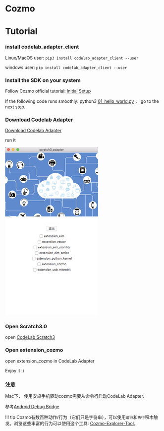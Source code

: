 # Cozmo

# Tutorial

### install codelab_adapter_client
Linux/MacOS user:  `pip3 install codelab_adapter_client --user`

windows user: `pip install codelab_adapter_client --user`

### Install the SDK on your system
Follow Cozmo official tutorial:  [Initial Setup](http://cozmosdk.anki.com/docs/initial.html)

If the following code runs smoothly: python3 [01_hello_world.py](https://github.com/anki/cozmo-python-sdk/blob/master/examples/tutorials/01_basics/01_hello_world.py) ， go to the next step.

###  Download  Codelab Adapter
<a href="https://adapterv2.codelab.clubuser_guide/install/">Download  Codelab Adapter</a>

run it

<img width=300 src="/img/scratch-adapter_5f5e6f20.png"/>

<!--
### find your local python3 path(Windows users can skip this step)
edit `~/codelab_adapter/extensions/extension_vector.py`, replace python3_path with your local python3 path: `which python3`.

![](/video/scratch-python3-path_37d6feee.png)

restart Codelab Adapter.
-->

### Open Scratch3.0
open [CodeLab Scratch3](https://scratch3v2.codelab.club/)

### Open extension_cozmo
open extension_cozmo in CodeLab Adapter

Enjoy it :)



### 注意
Mac下， 使用安卓手机驱动cozmo需要从命令行启动CodeLab Adapter.

参考[Android Debug Bridge](http://cozmosdk.anki.com/docs/adb.html#android-debug-bridge)


!!! tip
    Cozmo有数百种动作/行为（它们只是字符串），可以使用`运行`和`执行`积木触发。浏览这些丰富的行为可以使用这个工具: [Cozmo-Explorer-Tool](https://github.com/GrinningHermit/Cozmo-Explorer-Tool)。
